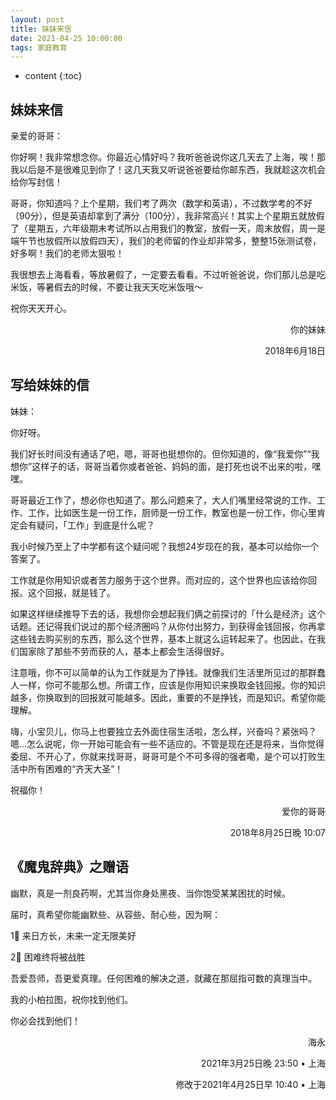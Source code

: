 ```yaml
---
layout: post
title: 妹妹来信
date: 2021-04-25 10:00:00
tags: 家庭教育
--- 
```


* content
{:toc}


## 妹妹来信

亲爱的哥哥：

你好啊！我非常想念你。你最近心情好吗？我听爸爸说你这几天去了上海，唉！那我以后是不是很难见到你了！这几天我又听说爸爸要给你邮东西，我就趁这次机会给你写封信！

哥哥，你知道吗？上个星期，我们考了两次（数学和英语），不过数学考的不好（90分），但是英语却拿到了满分（100分），我非常高兴！其实上个星期五就放假了（星期五，六年级期末考试所以占用我们的教室，放假一天，周末放假，周一是端午节也放假所以放假四天），我们的老师留的作业却非常多，整整15张测试卷，好多啊！我们的老师太狠啦！

我很想去上海看看，等放暑假了，一定要去看看。不过听爸爸说，你们那儿总是吃米饭，等暑假去的时候，不要让我天天吃米饭哦～

祝你天天开心。

<p align="right">你的妹妹</p>

<p align="right">2018年6月18日</p>

## 写给妹妹的信

妹妹：

你好呀。

我们好长时间没有通话了吧，嗯，哥哥也挺想你的。但你知道的，像“我爱你”“我想你”这样子的话，哥哥当着你或者爸爸、妈妈的面，是打死也说不出来的啦，嘿嘿。

哥哥最近工作了，想必你也知道了。那么问题来了，大人们嘴里经常说的工作、工作、工作，比如医生是一份工作，厨师是一份工作，教室也是一份工作，你心里肯定会有疑问，「工作」到底是什么呢？

我小时候乃至上了中学都有这个疑问呢？我想24岁现在的我，基本可以给你一个答案了。

工作就是你用知识或者苦力服务于这个世界。而对应的，这个世界也应该给你回报。这个回报，就是钱了。

如果这样继续推导下去的话，我想你会想起我们俩之前探讨的「什么是经济」这个话题。还记得我们说过的那个经济圈吗？从你付出努力，到获得金钱回报，你再拿这些钱去购买别的东西，那么这个世界，基本上就这么运转起来了。也因此，在我们国家除了那些不劳而获的人，基本上都会生活得很好。

注意哦，你不可以简单的认为工作就是为了挣钱。就像我们生活里所见过的那群蠢人一样，你可不能那么想。所谓工作，应该是你用知识来换取金钱回报。你的知识越多，你换取到的回报就可能越多。因此，重要的不是挣钱，而是知识。希望你能理解。

嗨，小宝贝儿，你马上也要独立去外面住宿生活啦，怎么样，兴奋吗？紧张吗？嗯...怎么说呢，你一开始可能会有一些不适应的。不管是现在还是将来，当你觉得委屈、不开心了，你就来找哥哥，哥哥可是个不可多得的强者嘞，是个可以打败生活中所有困难的“齐天大圣”！

祝福你！

<p align="right">爱你的哥哥</p>

<p align="right">2018年8月25日晚 10:07</p>

## 《魔鬼辞典》之赠语

幽默，真是一剂良药啊，尤其当你身处黑夜、当你饱受某某困扰的时候。

届时，真希望你能幽默些、从容些、耐心些，因为啊：

1⃣️ 来日方长，未来一定无限美好

2⃣️ 困难终将被战胜

吾爱吾师，吾更爱真理。任何困难的解决之道，就藏在那屈指可数的真理当中。

我的小柏拉图，祝你找到他们。

你必会找到他们！

<p align="right">海永</p>

<p align="right">2021年3月25日晚 23:50 • 上海</p>

<p align="right">修改于2021年4月25日早 10:40 • 上海</p>